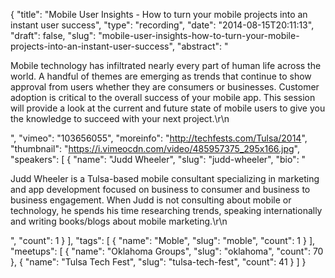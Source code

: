 {
  "title": "Mobile User Insights - How to turn your mobile projects into an instant user success",
  "type": "recording",
  "date": "2014-08-15T20:11:13",
  "draft": false,
  "slug": "mobile-user-insights-how-to-turn-your-mobile-projects-into-an-instant-user-success",
  "abstract": "<p>Mobile technology has infiltrated nearly every part of human life across the world. A handful of themes are emerging as trends that continue to show approval from users whether they are consumers or businesses. Customer adoption is critical to the overall success of your mobile app. This session will provide a look at the current and future state of mobile users to give you the knowledge to succeed with your next project.\r\n</p>",
  "vimeo": "103656055",
  "moreinfo": "http://techfests.com/Tulsa/2014",
  "thumbnail": "https://i.vimeocdn.com/video/485957375_295x166.jpg",
  "speakers": [
    {
      "name": "Judd Wheeler",
      "slug": "judd-wheeler",
      "bio": "<p>Judd Wheeler is a Tulsa-based mobile consultant specializing in marketing and app development focused on business to consumer and business to business engagement. When Judd is not consulting about mobile or technology, he spends his time researching trends, speaking internationally and writing books/blogs about mobile marketing.\r\n</p>",
      "count": 1
    }
  ],
  "tags": [
    {
      "name": "Moble",
      "slug": "moble",
      "count": 1
    }
  ],
  "meetups": [
    {
      "name": "Oklahoma Groups",
      "slug": "oklahoma",
      "count": 70
    },
    {
      "name": "Tulsa Tech Fest",
      "slug": "tulsa-tech-fest",
      "count": 41
    }
  ]
}